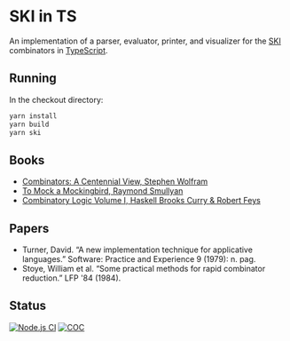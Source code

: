# SKI in TS

An implementation of a parser, evaluator, printer, and visualizer for the [SKI](https://en.wikipedia.org/wiki/SKI_combinator_calculus) combinators in [TypeScript](https://www.typescriptlang.org/).

## Running

In the checkout directory:

```bash
yarn install
yarn build
yarn ski
```

## Books

* [Combinators: A Centennial View, Stephen Wolfram](https://www.amazon.com/dp/1579550436)
* [To Mock a Mockingbird, Raymond Smullyan](https://www.amazon.com/dp/0192801422)
* [Combinatory Logic Volume I, Haskell Brooks Curry & Robert Feys](https://www.amazon.com/dp/B0041N5RDC)

## Papers

* Turner, David. “A new implementation technique for applicative languages.” Software: Practice and Experience 9 (1979): n. pag.
* Stoye, William et al. “Some practical methods for rapid combinator reduction.” LFP '84 (1984).

## Status

[![Node.js CI](https://github.com/maxdeliso/typed-ski/actions/workflows/node.js.yml/badge.svg?branch=main)](https://github.com/maxdeliso/typed-ski/actions/workflows/node.js.yml)
[![COC](https://img.shields.io/badge/Contributor%20Covenant-2.1-4baaaa.svg)](CODE_OF_CONDUCT.md)
